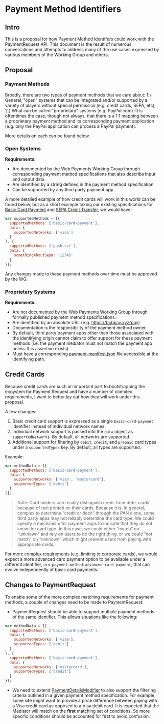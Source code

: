# Payment Method Identifiers

## Intro

This is a proposal for how Payment Method Identifers could work with the PaymentRequest API. This document is the result of numerous conversations and attempts to address many of the use cases expressed by various members of the Working Group and others. 

## Proposal

### Payment Methods

Broadly, there are two types of payment methods that we care about: 1.) General, "open" systems that can be integrated and/or supported by a variety of players without special permission (e.g. credit cards, SEPA, etc); 2.) What can be called "proprietary" systems (e.g. PayPal.com). It is oftentimes the case, though not always, that there is a 1:1 mapping between a proprietary payment method and its corresponding payment application (e.g. only the PayPal application can process a PayPal payment).

More details on each can be found below.

### Open Systems

**Requirements:**

* Are documented by the Web Payments Working Group through corresponding payment method specifications that also describe input and output data.
* Are identified by a string defined in the payment method specification
* Can be supported by any third party payment app

A more detailed example of how credit cards will work in this world can be found below, but as a short example taking our existing specifications for [Basic Card Payment](https://w3c.github.io/webpayments-methods-card/) and [SEPA Credit Transfer](http://w3c.github.io/webpayments-methods-credit-transfer-direct-debit/), we would have:

```js
var supportedMethods = [{
  supportedMethods: ['basic-card-payment'],
  data: {
    supportedNetworks: ['visa']
  }
}, {
  supportedMethods: ['push-sct'],
  data: {
    somethingAboutSepa: '12345'
  }
}];
```

Any changes made to these payment methods over time must be approved by the WG.


### Proprietary Systems

**Requirements:**

* Are not documented by the Web Payments Working Group through formally published payment method specifications.
* Are identified by an absolute URL (e.g. https://bobpay.xyz/pay)
* Documentation is the responsibility of the payment method owner
* By default, third party payment apps other than those associated with the identifying origin cannot claim to offer support for these payment methods (i.e. the payment mediator must not match the payment app unless this assertion exists)
* Must have a corresponding [payment-manifest.json](https://github.com/zkoch/zkoch.github.io/blob/master/payment-manifest.md) file accessible at the identifying path. 

## Credit Cards

Because credit cards are such an important part to bootstrapping the ecoystem for Payment Request and have a number of complex requirements, I want to better lay out how they will work under this proposal.

A few changes:

1. Basic credit card support is expressed as a single `basic-card-payment` identifier instead of individual network names.
2. Individual network support is passed into the `data` object as `supportedNetworks`. By default, all networks are supported.
3. Additional support for filtering by `debit`, `credit`, and `prepaid` card types under a `supportedTypes` key. By default, all types are supported.

Example:

```js
var methodData = [{
  supportedMethods: ['basic-card-payment'],
  data: {
    supportedNetworks: ['visa', 'mastercard'],
    supportedTypes: ['debit']
  }
}];
```

> Note: Card holders can readily distinguish credit from debit cards because of text printed on their cards. Because it is, in general, complex to determine “credit or debit” through the PAN alone, some third party apps may not reliably determine the card type. We could specify a mechanism for payment apps to indicate that they do not know the card type. In this case, we could either “match” on “unknown” and rely on users to do the right thing, or we could “not match” on “unknown” which might prevent users from paying with appropriate cards.

For more complex requirements (e.g. limiting to corporate cards), we would expect a more advanced card payment option to be available under a different identifier, `urn:payment-method:advanced-card-payment`, that can evolve independently of basic card payments.

## Changes to PaymentRequest

To enable some of the more complex matching requirements for payment methods, a couple of changes need to be made to PaymentRequest:

* PaymentRequest should be able to support multiple payment methods of the same identifier. This allows situations like the following:

```js
var methodData = [{
  supportedMethods: ['basic-card-payment'],
  data: {
    supportedNetworks: ['visa'],
    supportedTypes: ['debit']
  }
}, {
  supportedMethods: ['basic-card-payment'],
  data: {
    supportedNetworks: ['mastercard'],
    supportedTypes: ['credit']
  }
}];
```

* We need to extend [PaymentDetailsModifier](https://w3c.github.io/browser-payment-api/#paymentdetailsmodifier-dictionary) to also support the filtering criteria outlined in a given payment method specification. For example, some site might want to provide a price difference between paying with a Visa credit card as opposed to a Visa debit card. It is expected that the Mediator will match on the **first** matching set of conditions. So more specific conditions should be accounted for first to avoid confusion.
